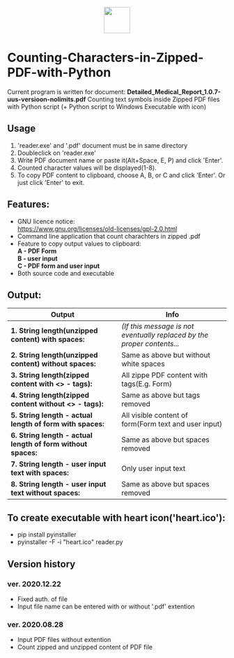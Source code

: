 <p align="center">
<img src="heart.ico" width="60" height="60">
</p>

# Counting-Characters-in-Zipped-PDF-with-Python
Current program is written for document: **Detailed_Medical_Report_1.0.7-uus-versioon-nolimits.pdf**
Counting text symbols inside Zipped PDF files with Python script (+ Python script to Windows Executable with icon)

## Usage
1. 'reader.exe' and '.pdf' document must be in same directory
2. Doubleclick on 'reader.exe'
3. Write PDF document name or paste it(Alt+Space, E, P) and click 'Enter'.
4. Counted character values will be displayed(1-8).
5. To copy PDF content to clipboard, choose A, B, or C and click 'Enter'. Or just click 'Enter' to exit.

## Features:
* GNU licence notice:\
  https://www.gnu.org/licenses/old-licenses/gpl-2.0.html
* Command line application that count charachters in zipped .pdf
* Feature to copy output values to clipboard:\
  **A - PDF Form**\
  **B - user input**\
  **C - PDF form and user input**
* Both source code and executable

## Output:
| Output |Info |
|-|-|
|**1. String length(unzipped content) with spaces:**|*(If this message is not eventually replaced by the proper contents...*
**2. String length(unzipped content) without spaces:**|        Same as above but without white spaces
**3. String length(zipped content with <> - tags):**|          All zippe PDF content with  tags(E.g. Form)
**4. String length(zipped content without <> - tags):**|       Same as above but  tags removed
**5. String length - actual length of form with spaces:**|     All visible content of form(Form text and user input)
**6. String length - actual length of form without spaces:**|  Same as above but spaces removed
**7. String length - user input text with spaces:**|           Only user input text
**8. String length - user input text without spaces:**|        Same as above but spaces removed

## To create executable with heart icon('heart.ico'):
* pip install pyinstaller
* pyinstaller -F -i "heart.ico" reader.py

## Version history

### ver. 2020.12.22
* Fixed auth. of file
* Input file name can be entered with or without '.pdf' extention

### ver. 2020.08.28
* Input PDF files without extention
* Count zipped and unzipped content of PDF file


